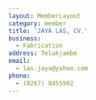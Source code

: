 ```yaml
---
layout: MemberLayout
category: member
title: 'JAYA LAS, CV.'
business:
  - Fabrication
address: Telukjambe
email:
  - las.jaya@yahoo.com
phone:
  - (0267) 8455992
---
```

